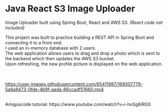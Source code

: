 # Java React S3 Image Uploader

Image Uploader built using Spring Boot, React and AWS S3.
*(React code not included)*

This project was built to practice building a REST API in Spring Boot and connecting it to a front end. <br/>
I used an in-memory database with 2 users. <br/>
The web application allows users to drag and drop a photo which is sent to the backend which then updates the AWS S3 bucket. <br/>
Upon refreshing, the new profile picture is displayed on the web application. <br/><br/><br/>








https://user-images.githubusercontent.com/65411987/169307779-5a6a8473-0fde-4b9f-aada-86ccadf51660.mp4



<br/>
Amigoscode tutorial: https://www.youtube.com/watch?v=i-hoSg8iRG0 
